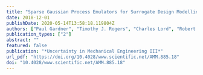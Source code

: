```yaml
---
title: "Sparse Gaussian Process Emulators for Surrogate Design Modelling"
date: 2018-12-01
publishDate: 2020-05-14T13:58:18.119804Z
authors: ["Paul Gardner", "Timothy J. Rogers", "Charles Lord", "Robert J. Barthorpe"]
publication_types: ["2"]
abstract: ""
featured: false
publication: "*Uncertainty in Mechanical Engineering III*"
url_pdf: "https://doi.org/10.4028/www.scientific.net/AMM.885.18"
doi: "10.4028/www.scientific.net/AMM.885.18"
---
```


